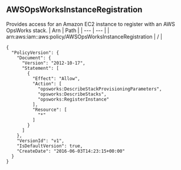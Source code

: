 
## AWSOpsWorksInstanceRegistration
Provides access for an Amazon EC2 instance to register with an AWS OpsWorks stack.
| Arn | Path |
| --- | --- |
| arn:aws:iam::aws:policy/AWSOpsWorksInstanceRegistration | / |
```
{
  "PolicyVersion": {
    "Document": {
      "Version": "2012-10-17",
      "Statement": [
        {
          "Effect": "Allow",
          "Action": [
            "opsworks:DescribeStackProvisioningParameters",
            "opsworks:DescribeStacks",
            "opsworks:RegisterInstance"
          ],
          "Resource": [
            "*"
          ]
        }
      ]
    },
    "VersionId": "v1",
    "IsDefaultVersion": true,
    "CreateDate": "2016-06-03T14:23:15+00:00"
  }
}
```
